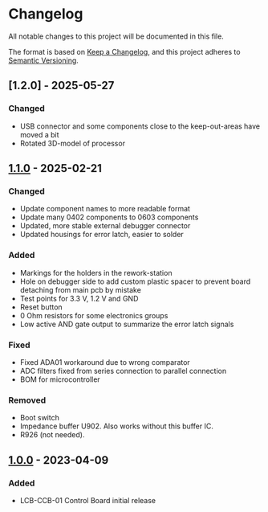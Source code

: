 # Changelog
All notable changes to this project will be documented in this file.

The format is based on [Keep a Changelog](https://keepachangelog.com/en/1.0.0/),
and this project adheres to [Semantic Versioning](https://semver.org/spec/v2.0.0.html).

## [1.2.0] - 2025-05-27
### Changed
 * USB connector and some components close to the keep-out-areas have moved a bit
 * Rotated 3D-model of processor

## [1.1.0] - 2025-02-21
### Changed
 * Update component names to more readable format
 * Update many 0402 components to 0603 components
 * Updated, more stable external debugger connector
 * Updated housings for error latch, easier to solder

 
### Added
 * Markings for the holders in the rework-station
 * Hole on debugger side to add custom plastic spacer to prevent board detaching from main pcb by mistake
 * Test points for 3.3 V, 1.2 V and GND
 * Reset button
 * 0 Ohm resistors for some electronics groups
 * Low active AND gate output to summarize the error latch signals

### Fixed
 * Fixed ADA01 workaround due to wrong comparator
 * ADC filters fixed from series connection to parallel connection
 * BOM for microcontroller
 
### Removed
 * Boot switch
 * Impedance buffer U902. Also works without this buffer IC.
 * R926 (not needed).

## [1.0.0] - 2023-04-09
### Added
 * LCB-CCB-01 Control Board initial release

[1.1.0]: https://github.com/upb-lea/LCB-CCB-01_LEA_Control_Board/compare/1.0.0...1.1.0
[1.0.0]: https://github.com/upb-lea/LCB-CCB-01_LEA_Control_Board/compare/1.0.0...1.0.0
